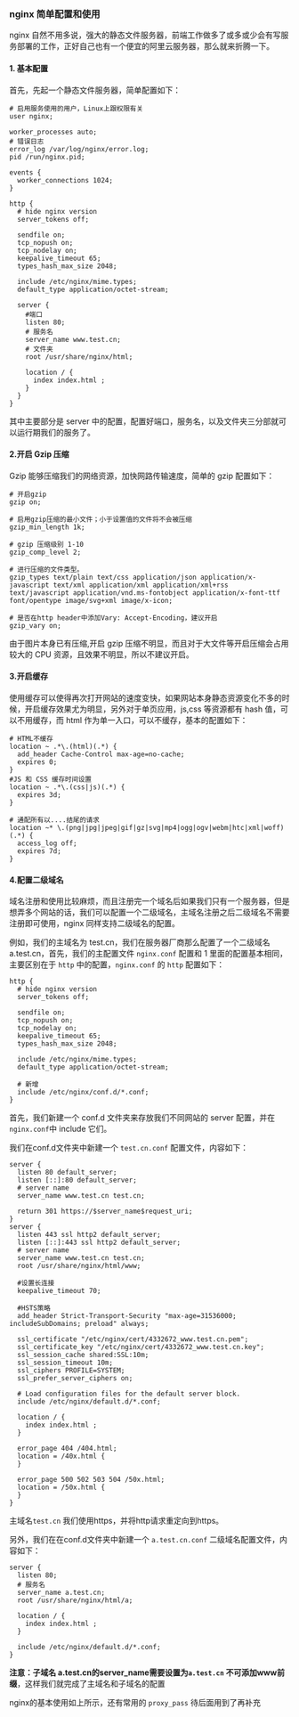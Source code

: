 ### nginx 简单配置和使用

nginx 自然不用多说，强大的静态文件服务器，前端工作做多了或多或少会有写服务部署的工作，正好自己也有一个便宜的阿里云服务器，那么就来折腾一下。

#### 1. 基本配置

首先，先起一个静态文件服务器，简单配置如下：

```nginx
# 启用服务使用的用户，Linux上跟权限有关
user nginx;

worker_processes auto;
# 错误日志
error_log /var/log/nginx/error.log;
pid /run/nginx.pid;

events {
  worker_connections 1024;
}

http {
  # hide nginx version
  server_tokens off;

  sendfile on;
  tcp_nopush on;
  tcp_nodelay on;
  keepalive_timeout 65;
  types_hash_max_size 2048;

  include /etc/nginx/mime.types;
  default_type application/octet-stream;

  server {
    #端口
    listen 80;
    # 服务名
    server_name www.test.cn;
    # 文件夹
    root /usr/share/nginx/html;

    location / {
      index index.html ;
    }
  }
}
```

其中主要部分是 server 中的配置，配置好端口，服务名，以及文件夹三分部就可以运行期我们的服务了。

#### 2.开启 Gzip 压缩

Gzip 能够压缩我们的网络资源，加快网路传输速度，简单的 gzip 配置如下：

```nginx
# 开启gzip
gzip on;

# 启用gzip压缩的最小文件；小于设置值的文件将不会被压缩
gzip_min_length 1k;

# gzip 压缩级别 1-10
gzip_comp_level 2;

# 进行压缩的文件类型。
gzip_types text/plain text/css application/json application/x-javascript text/xml application/xml application/xml+rss text/javascript application/vnd.ms-fontobject application/x-font-ttf font/opentype image/svg+xml image/x-icon;

# 是否在http header中添加Vary: Accept-Encoding，建议开启
gzip_vary on;
```

由于图片本身已有压缩,开启 gzip 压缩不明显，而且对于大文件等开启压缩会占用较大的 CPU 资源，且效果不明显，所以不建议开启。

#### 3.开启缓存

使用缓存可以使得再次打开网站的速度变快，如果网站本身静态资源变化不多的时候，开启缓存效果尤为明显，另外对于单页应用，js,css 等资源都有 hash 值，可以不用缓存，而 html 作为单一入口，可以不缓存，基本的配置如下：

```nginx
# HTML不缓存
location ~ .*\.(html)(.*) {
  add_header Cache-Control max-age=no-cache;
  expires 0;
}
#JS 和 CSS 缓存时间设置
location ~ .*\.(css|js)(.*) {
  expires 3d;
}

# 通配所有以....结尾的请求
location ~* \.(png|jpg|jpeg|gif|gz|svg|mp4|ogg|ogv|webm|htc|xml|woff)(.*) {
  access_log off;
  expires 7d;
}
```

#### 4.配置二级域名

域名注册和使用比较麻烦，而且注册完一个域名后如果我们只有一个服务器，但是想弄多个网站的话，我们可以配置一个二级域名，主域名注册之后二级域名不需要注册即可使用，nginx 同样支持二级域名的配置。

例如，我们的主域名为 test.cn，我们在服务器厂商那么配置了一个二级域名 a.test.cn，首先，我们的主配置文件 `nginx.conf` 配置和 1 里面的配置基本相同，主要区别在于 `http` 中的配置，`nginx.conf` 的 `http` 配置如下：

```nginx
http {
  # hide nginx version
  server_tokens off;

  sendfile on;
  tcp_nopush on;
  tcp_nodelay on;
  keepalive_timeout 65;
  types_hash_max_size 2048;

  include /etc/nginx/mime.types;
  default_type application/octet-stream;

  # 新增
  include /etc/nginx/conf.d/*.conf;
}
```

首先，我们新建一个 conf.d 文件夹来存放我们不同网站的 server 配置，并在`nginx.conf`中 include 它们。

我们在conf.d文件夹中新建一个 `test.cn.conf` 配置文件，内容如下：

```nginx
server {
  listen 80 default_server;
  listen [::]:80 default_server;
  # server name
  server_name www.test.cn test.cn;

  return 301 https://$server_name$request_uri;
}
server {
  listen 443 ssl http2 default_server;
  listen [::]:443 ssl http2 default_server;
  # server name
  server_name www.test.cn test.cn;
  root /usr/share/nginx/html/www;

  #设置长连接
  keepalive_timeout 70;

  #HSTS策略
  add_header Strict-Transport-Security "max-age=31536000; includeSubDomains; preload" always;

  ssl_certificate "/etc/nginx/cert/4332672_www.test.cn.pem";
  ssl_certificate_key "/etc/nginx/cert/4332672_www.test.cn.key";
  ssl_session_cache shared:SSL:10m;
  ssl_session_timeout 10m;
  ssl_ciphers PROFILE=SYSTEM;
  ssl_prefer_server_ciphers on;

  # Load configuration files for the default server block.
  include /etc/nginx/default.d/*.conf;

  location / {
    index index.html ;
  }

  error_page 404 /404.html;
  location = /40x.html {
  }

  error_page 500 502 503 504 /50x.html;
  location = /50x.html {
  }
}
```

主域名`test.cn` 我们使用https，并将http请求重定向到https。

另外，我们在在conf.d文件夹中新建一个 `a.test.cn.conf` 二级域名配置文件，内容如下：

```nginx
server {
  listen 80;
  # 服务名
  server_name a.test.cn;
  root /usr/share/nginx/html/a;

  location / {
    index index.html ;
  }

  include /etc/nginx/default.d/*.conf;
}
```

**注意：子域名 a.test.cn的server_name需要设置为`a.test.cn` 不可添加www前缀**，这样我们就完成了主域名和子域名的配置

nginx的基本使用如上所示，还有常用的 `proxy_pass` 待后面用到了再补充